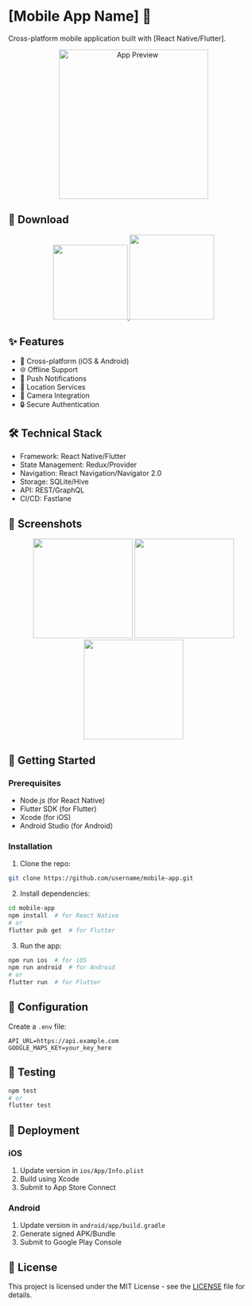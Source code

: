 # [Mobile App Name] 📱

Cross-platform mobile application built with [React Native/Flutter].

<p align="center">
  <img src="screenshots/app-preview.gif" alt="App Preview" width="300"/>
</p>

## 📲 Download

<p align="center">
  <a href="https://apps.apple.com/app/id123456789">
    <img src="https://upload.wikimedia.org/wikipedia/commons/3/3c/Download_on_the_App_Store_Badge.svg" width="150" />
  </a>
  <a href="https://play.google.com/store/apps/details?id=com.example.app">
    <img src="https://upload.wikimedia.org/wikipedia/commons/7/78/Google_Play_Store_badge_EN.svg" width="170" />
  </a>
</p>

## ✨ Features

- 🔄 Cross-platform (iOS & Android)
- 🌐 Offline Support
- 🔔 Push Notifications
- 📍 Location Services
- 📸 Camera Integration
- 🔒 Secure Authentication

## 🛠️ Technical Stack

- Framework: React Native/Flutter
- State Management: Redux/Provider
- Navigation: React Navigation/Navigator 2.0
- Storage: SQLite/Hive
- API: REST/GraphQL
- CI/CD: Fastlane

## 📱 Screenshots

<p align="center">
  <img src="screenshots/screen1.png" width="200" />
  <img src="screenshots/screen2.png" width="200" />
  <img src="screenshots/screen3.png" width="200" />
</p>

## 🚀 Getting Started

### Prerequisites

- Node.js (for React Native)
- Flutter SDK (for Flutter)
- Xcode (for iOS)
- Android Studio (for Android)

### Installation

1. Clone the repo:
```bash
git clone https://github.com/username/mobile-app.git
```

2. Install dependencies:
```bash
cd mobile-app
npm install  # for React Native
# or
flutter pub get  # for Flutter
```

3. Run the app:
```bash
npm run ios  # for iOS
npm run android  # for Android
# or
flutter run  # for Flutter
```

## 🔧 Configuration

Create a `.env` file:

```env
API_URL=https://api.example.com
GOOGLE_MAPS_KEY=your_key_here
```

## 📝 Testing

```bash
npm test
# or
flutter test
```

## 🚢 Deployment

### iOS
1. Update version in `ios/App/Info.plist`
2. Build using Xcode
3. Submit to App Store Connect

### Android
1. Update version in `android/app/build.gradle`
2. Generate signed APK/Bundle
3. Submit to Google Play Console

## 📄 License

This project is licensed under the MIT License - see the [LICENSE](LICENSE) file for details. 